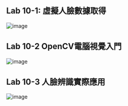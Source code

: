 ## Lab 10-1: 虛擬人臉數據取得

![image](https://user-images.githubusercontent.com/100060507/205476482-1126bea0-2f1e-4547-8c04-55cc3b43d7b5.png)

## Lab 10-2 OpenCV電腦視覺入門
![image](https://user-images.githubusercontent.com/100060507/205477546-c5489561-cabc-4272-b57c-0fde69220b03.png)

## Lab 10-3 人臉辨識實際應用

![image](https://user-images.githubusercontent.com/100060507/206888905-a2d86476-9835-4659-9f46-e134af1d0b99.png)
